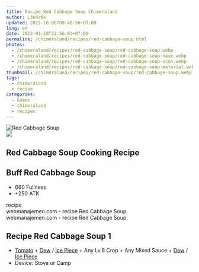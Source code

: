 ```yaml
---
title: Recipe Red Cabbage Soup Chimeraland
author: L3n4r0x
updated: 2022-10-06T00:46:56+07:00
lang: en
date: 2022-01-10T22:56:03+07:00
permalink: /chimeraland/recipes/red-cabbage-soup.html
photos:
  - /chimeraland/recipes/red-cabbage-soup/red-cabbage-soup.webp
  - /chimeraland/recipes/red-cabbage-soup/red-cabbage-soup-name.webp
  - /chimeraland/recipes/red-cabbage-soup/red-cabbage-soup-icon.webp
  - /chimeraland/recipes/red-cabbage-soup/red-cabbage-soup-material.webp
thumbnail: /chimeraland/recipes/red-cabbage-soup/red-cabbage-soup.webp
tags:
  - chimeraland
  - recipe
categories:
  - Games
  - chimeraland
  - recipes
---
```


<link
  rel="stylesheet"
  href="https://rawcdn.githack.com/dimaslanjaka/Web-Manajemen/870a349/css/bootstrap-5-3-0-alpha3-wrapper.css"
/>
<section id="bootstrap-wrapper">
  <div data-bs-theme="dark">
    <div class="card mb-2">
      <div class="card-body">
        <div class="row g-0">
          <div class="col-sm-4 position-relative mb-2">
            <img
              src="https://www.webmanajemen.com/chimeraland/recipes/red-cabbage-soup/red-cabbage-soup-material.webp"
              class="card-img fit-cover w-100 h-100"
              alt="Red Cabbage Soup"
              data-fancybox="true"
            />
          </div>
          <div class="col-sm-8 mb-2">
            <div class="card-body">
              <div class="d-flex flex-row align-items-center mb-3">
                <img
                  class="d-inline-block me-2"
                  src="https://www.webmanajemen.com/chimeraland/recipes/red-cabbage-soup/red-cabbage-soup-icon.webp"
                  width="auto"
                  height="auto"
                  style="vertical-align: middle"
                />
                <h2 class="fs-5">Red Cabbage Soup Cooking Recipe</h2>
              </div>
              <h2 class="card-title fs-5">Buff Red Cabbage Soup</h2>
              <div class="card-text">
                <ul>
                  <li>660 Fullness</li>
                  <li>+250 ATK</li>
                </ul>
              </div>
              <span class="badge rounded-pill">recipe</span>
            </div>
            <div class="card-footer text-end text-muted mt-auto">
              webmanajemen.com - recipe Red Cabbage Soup
            </div>
          </div>
        </div>
      </div>
      <div class="card-footer text-end text-muted">
        webmanajemen.com - recipe Red Cabbage Soup
      </div>
    </div>
    <div class="row mb-2">
      <div class="col-12 col-lg-6 recipe-item mb-2">
        <div class="card">
          <div class="card-body">
            <h2 class="card-title fs-5">Recipe Red Cabbage Soup 1</h2>
            <div class="card-text">
              <ul>
                <li>
                  <a
                    class="text-decoration-none text-primary"
                    href="/chimeraland/materials/tomato.html"
                    >Tomato</a
                  ><span> + </span
                  ><a
                    class="text-decoration-none text-primary"
                    href="/chimeraland/materials/dew.html"
                    >Dew</a
                  ><span> / </span
                  ><a
                    class="text-decoration-none text-primary"
                    href="/chimeraland/materials/ice-piece.html"
                    >Ice Piece</a
                  ><span> + </span>Any Lv.6 Crop<span> + </span>Any Mixed
                  Sauce<span> + </span
                  ><a
                    class="text-decoration-none text-primary"
                    href="/chimeraland/materials/dew.html"
                    >Dew</a
                  ><span> / </span
                  ><a
                    class="text-decoration-none text-primary"
                    href="/chimeraland/materials/ice-piece.html"
                    >Ice Piece</a
                  >
                </li>
                <li>Device: Stove or Camp</li>
              </ul>
            </div>
          </div>
        </div>
      </div>
    </div>
  </div>
</section>